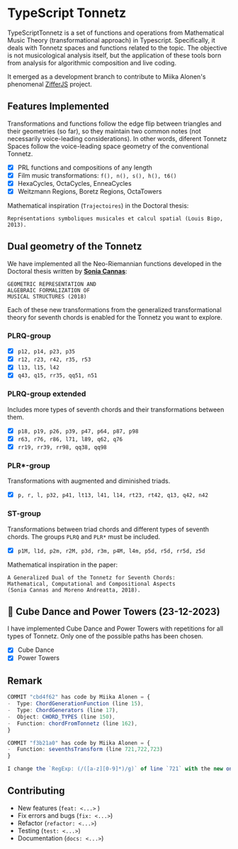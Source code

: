 # TypeScript Tonnetz

TypeScriptTonnetz is a set of functions and operations from Mathematical Music Theory (transformational approach) in Typescript. Specifically, it deals with Tonnetz spaces and functions related to the topic.
The objective is not musicological analysis itself, but the application of these tools born from analysis for algorithmic composition and live coding.

It emerged as a development branch to contribute to Miika Alonen's phenomenal [ZifferJS](https://github.com/amiika/zifferjs) project.

## Features Implemented

Transformations and functions follow the edge flip between triangles and their geometries (so far), so they maintain two common notes (not necessarily voice-leading considerations). In other words, diferent Tonnetz Spaces follow the voice-leading space geometry of the conventional Tonnetz.

-   [x] PRL functions and compositions of any length
-   [x] Film music transformations: `f(), n(), s(), h(), t6()`
-   [x] HexaCycles, OctaCycles, EnneaCycles
-   [x] Weitzmann Regions, Boretz Regions, OctaTowers

Mathematical inspiration (`Trajectoires`) in the Doctoral thesis:
```
Représentations symboliques musicales et calcul spatial (Louis Bigo, 2013).
```

## Dual geometry of the Tonnetz

We have implemented all the Neo-Riemannian functions developed in the Doctoral thesis written by [**Sonia Cannas**](https://publication-theses.unistra.fr/public/theses_doctorat/2018/CANNAS_Sonia_2018_ED269.pdf):

```
GEOMETRIC REPRESENTATION AND
ALGEBRAIC FORMALIZATION OF
MUSICAL STRUCTURES (2018)
```

Each of these new transformations from the generalized transformational theory for seventh chords is enabled for the Tonnetz you want to explore.

### PLRQ-group

-   [x] `p12, p14, p23, p35`
-   [x] `r12, r23, r42, r35, r53`
-   [x] `l13, l15, l42`
-   [x] `q43, q15, rr35, qq51, n51`

### PLRQ-group extended

Includes more types of seventh chords and their transformations between them.

-   [x] `p18, p19, p26, p39, p47, p64, p87, p98`
-   [x] `r63, r76, r86, l71, l89, q62, q76`
-   [x] `rr19, rr39, rr98, qq38, qq98`

### PLR*-group

Transformations with augmented and diminished triads.

- [x] `p, r, l, p32, p41, lt13, l41, l14, rt23, rt42, q13, q42, n42`

### ST-group

Transformations between triad chords and different types of seventh chords. The groups `PLRQ` and `PLR*` must be included.

- [x]  `p1M, l1d, p2m, r2M, p3d, r3m, p4M, l4m, p5d, r5d, rr5d, z5d`

Mathematical inspiration in the paper:

```
A Generalized Dual of the Tonnetz for Seventh Chords:
Mathematical, Computational and Compositional Aspects
(Sonia Cannas and Moreno Andreatta, 2018).
```

## :construction: Cube Dance and Power Towers (23-12-2023)

I have implemented Cube Dance and Power Towers with repetitions for all types of Tonnetz. Only one of the possible paths has been chosen.

- [x] Cube Dance
- [x] Power Towers

## Remark

```ts
COMMIT "cbd4f62" has code by Miika Alonen = {
-  Type: ChordGenerationFunction (line 15),
-  Type: ChordGenerators (line 17),
-  Object: CHORD_TYPES (line 150),
-  Function: chordFromTonnetz (line 162),
}

COMMIT "f3b21a0" has code by Miika Alonen = {
-  Function: seventhsTransform (line 721,722,723)
}

I change the `RegExp: (/([a-z][0-9]*)/g)` of line `721` with the new one `(/([a-z]{1,2}[0-9]*)/g)`
```

## Contributing

-  New features (`feat: <...>` )
-  Fix errors and bugs (`fix: <...>`)
-  Refactor (`refactor: <...>`)
-  Testing (`test: <...>`)
-  Documentation (`docs: <...>`)
